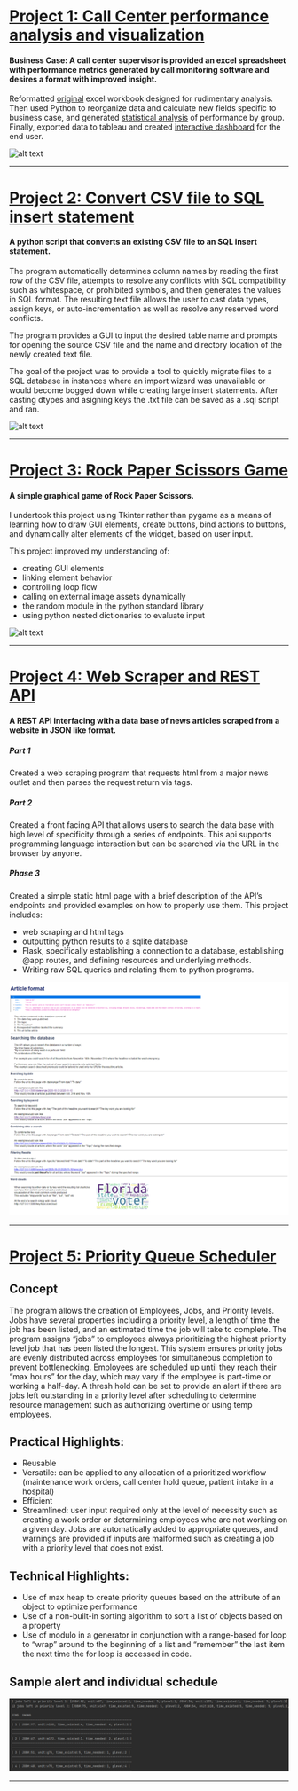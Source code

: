 # [Project 1: Call Center performance analysis and visualization](https://github.com/wcstrickland/call_center)
#### Business Case: A call center supervisor is provided an excel spreadsheet with performance metrics generated by call monitoring software and desires a format with improved insight.

Reformatted [original](images/call_raw_xl.png) excel workbook designed for rudimentary analysis.
Then used Python to reorganize data and calculate new fields specific to business case,
and generated [statistical analysis](images/jupyter_img.png) of performance by group. 
Finally, exported data to tableau and created [interactive dashboard](https://public.tableau.com/shared/KXPPY74GJ?:display_count=y&:origin=viz_share_link) for the end user.

![alt text](https://media.giphy.com/media/LoZyUPDg7HZu2sgd5I/giphy.gif)

---------------------------------------------------------------------------------------------------------------------------------------------

# [Project 2: Convert CSV file to SQL insert statement](https://github.com/wcstrickland/csv_to_sql)
#### A python script that converts an existing CSV file to an SQL insert statement.

The program automatically determines column names by reading the first row of the CSV file, attempts to resolve any conflicts with SQL compatibility such as whitespace,
or prohibited symbols, and then generates the values in SQL format. The resulting text file allows the user to cast data types, assign keys, or auto-incrementation as
well as resolve any reserved word conflicts.

The program provides a GUI to input the desired table name and prompts for opening the source CSV file and the name and directory location of the newly created
text file.

The goal of the project was to provide a tool to quickly migrate files to a SQL database in instances where an import wizard was unavailable or would become
bogged down while creating large insert statements. After casting dtypes and asigning keys the .txt file can be saved as a .sql script and ran. 

![alt text](https://media.giphy.com/media/cYXoBXI8JRL4yeJhpp/giphy.gif)


---------------------------------------------------------------------------------------------------------------------------------------------

# [Project 3: Rock Paper Scissors Game](https://github.com/wcstrickland/rock_paper_scissors)
#### A simple graphical game of Rock Paper Scissors.

I undertook this project using Tkinter rather than pygame as a means of learning how to draw GUI elements, create buttons, bind actions to buttons, and dynamically alter elements of the widget, based on user input. 

This project improved my understanding of:
- creating GUI elements
- linking element behavior
- controlling loop flow
- calling on external image assets dynamically
- the random module in the python standard library
- using python nested dictionaries to evaluate input

![alt text](https://media.giphy.com/media/5kQYqUcXHCKkGYBQNY/giphy.gif)


---------------------------------------------------------------------------------------------------------------------------------------------


# [Project 4: Web Scraper and REST API](https://github.com/wcstrickland/news_api)
#### A REST API interfacing with a data base of news articles scraped from a website in JSON like format.

##### Part 1
Created a web scraping program that requests html from a major news outlet and then parses the request return via tags. 
##### Part 2
Created a front facing API that allows users to search the data base with high level of specificity through a series of endpoints. This api supports programming language interaction but can be searched via the URL in the browser by anyone.
##### Phase 3 
Created a simple static html page with  a brief description of the API’s endpoints and provided examples on how to properly use them. 
This project includes:
- web scraping and html tags
- outputting python results to a sqlite database
- Flask, specifically establishing  a connection to a database, establishing @app routes, and defining resources and underlying methods. 
- Writing raw SQL queries and relating them to python programs. 

![alt text](images/home_page_img.png)

---------------------------------------------------------------------------------------------------------------------------------------------

# [Project 5: Priority Queue Scheduler](https://github.com/wcstrickland/priorityqueue)
## Concept
The program allows the creation of Employees, Jobs, and Priority levels. Jobs have several properties including a priority level, a length of time the job has been listed, and an estimated time the job will take to complete. The program assigns “jobs” to employees always prioritizing the highest priority level job that has been listed the longest. This system ensures priority jobs are evenly distributed across employees for simultaneous completion to prevent bottlenecking. Employees are scheduled up until they reach their “max hours” for the day, which may vary if the employee is part-time or working a half-day. A thresh hold can be set to provide an alert if there are jobs left outstanding in a priority level after scheduling to determine resource management such as authorizing overtime or using temp employees. 

## Practical Highlights:
- Reusable
- Versatile: can be applied to any allocation of a prioritized workflow (maintenance work orders, call center hold queue, patient intake in a hospital)
- Efficient
- Streamlined: user input required only at the level of necessity such as creating a work order or determining employees who are not working on a given day. Jobs are automatically added to appropriate queues, and warnings are provided if inputs are malformed such as creating a job with a priority level that does not exist.

## Technical Highlights:
- Use of max heap to create priority queues based on the attribute of an object to optimize performance
- Use of a non-built-in sorting algorithm to sort a list of objects based on a property
- Use of modulo in a  generator in conjunction with a range-based for loop to “wrap” around to the beginning of a list and “remember” the last item the next time the for loop is accessed in code.

## Sample alert and individual schedule 
![alt text](https://github.com/wcstrickland/priorityqueue/blob/main/images/sample%20alert.png)

---------------------------------------------------------------------------------------------------------------------------------------------

